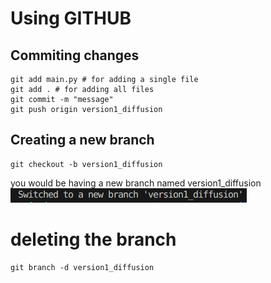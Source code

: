 # Using GITHUB


## Commiting changes
```
git add main.py # for adding a single file
git add . # for adding all files
git commit -m "message" 
git push origin version1_diffusion
```

## Creating a new branch
```
git checkout -b version1_diffusion
```

you would be having a new branch named version1_diffusion
![image](./images/Screenshot%20at%202024-02-03%2023-07-20.png)

# deleting the branch
```
git branch -d version1_diffusion
```


